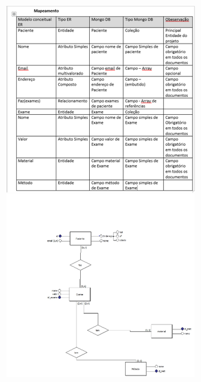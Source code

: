 <p align="center">
  <img src="images/mapimg.png" width="600">
  <img src="images/imgbd.jpg" width="600">
</p>
